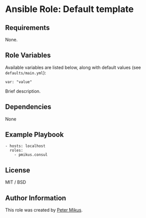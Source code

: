 # Ansible Role: Default template

## Requirements

None.

## Role Variables

Available variables are listed below, along with default values (see `defaults/main.yml`):

    var: "value"

Brief description.


## Dependencies

None

## Example Playbook

    - hosts: localhost
      roles:
        - pmikus.consul

## License

MIT / BSD

## Author Information

This role was created by [Peter Mikus](https://www.linkedin.com/in/petermikus/).
